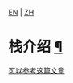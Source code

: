 [EN](./stack-introduce.md) | [ZH](./stack-introduce-zh.md)
# 栈介绍 [¶](https://ctf-wiki.github.io/ctf-wiki/pwn/linux/stackoverflow/stack-intro/)

[可以参考这篇文章](https://ctf-wiki.github.io/ctf-wiki/pwn/linux/stackoverflow/stack-intro/)

